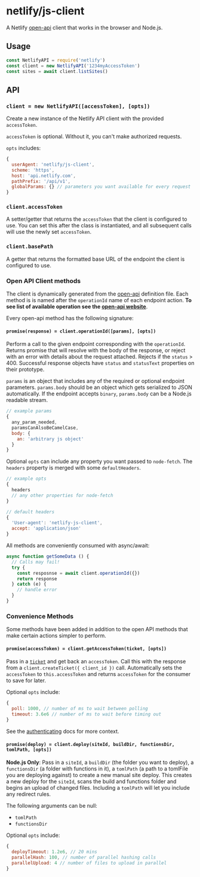 # netlify/js-client

A Netlify [open-api](https://github.com/netlify/open-api) client that works in the browser and Node.js.

## Usage

```js
const NetlifyAPI = require('netlify')
const client = new NetlifyAPI('1234myAccessToken')
const sites = await client.listSites()
```

## API

### `client = new NetlifyAPI([accessToken], [opts])`

Create a new instance of the Netlify API client with the provided `accessToken`.

`accessToken` is optional.  Without it, you can't make authorized requests.

`opts` includes:

```js
{
  userAgent: 'netlify/js-client',
  scheme: 'https',
  host: 'api.netlify.com',
  pathPrefix: '/api/v1',
  globalParams: {} // parameters you want available for every request
}
```

### `client.accessToken`

A setter/getter that returns the `accessToken` that the client is configured to use.  You can set this after the class is instantiated, and all subsequent calls will use the newly set `accessToken`.

### `client.basePath`

A getter that returns the formatted base URL of the endpoint the client is configured to use.

### Open API Client methods

The client is dynamically generated from the [open-api](https://github.com/netlify/open-api) definition file.  Each method is is named after the `operationId` name of each endpoint action.  **To see list of available operation see the [open-api website](https://open-api.netlify.com/)**.

Every open-api method has the following signature:

#### `promise(response) = client.operationId([params], [opts])`

Perform a call to the given endpoint corresponding with the `operationId`.  Returns promise that will resolve with the body of the response, or reject with an error with details about the request attached.  Rejects if the `status` > 400.  Successful response objects have `status` and `statusText` properties on their prototype.

`params` is an object that includes any of the required or optional endpoint parameters.  `params.body` should be an object which gets serialized to JSON automatically.  If the endpoint accepts `binary`, `params.body` can be a Node.js readable stream.

```js
// example params
{
  any_param_needed,
  paramsCanAlsoBeCamelCase,
  body: {
    an: 'arbitrary js object'
  }
}
```

Optional `opts` can include any property you want passed to `node-fetch`.  The `headers` property is merged with some `defaultHeaders`.

```js
// example opts
{
  headers
  // any other properties for node-fetch
}
```

```js
// default headers
{
  'User-agent': 'netlify-js-client',
  accept: 'application/json'
}
```

All methods are conveniently consumed with async/await:

```js
async function getSomeData () {
  // Calls may fail!
  try {
    const resposnse = await client.operationId({})
    return response
  } catch (e) {
    // handle error
  }
}
```

### Convenience Methods

Some methods have been added in addition to the open API methods that make certain actions simpler to perform.

#### `promise(accessToken) = client.getAccessToken(ticket, [opts])`

Pass in a [`ticket`](open-api.netlify.com#model-ticket) and get back an `accessToken`.  Call this with the response from a `client.createTicket({ client_id })` call.  Automatically sets the `accessToken` to `this.accessToken` and returns `accessToken` for the consumer to save for later.

Optional `opts` include:

```js
{
  poll: 1000, // number of ms to wait between polling
  timeout: 3.6e6 // number of ms to wait before timing out
}
```

See the [authenticating](https://www.netlify.com/docs/api/#authenticating) docs for more context.

#### `promise(deploy) = client.deploy(siteId, buildDir, functionsDir, tomlPath, [opts])`

**Node.js Only**: Pass in a `siteId`, a `buildDir` (the folder you want to deploy), a `functionsDir` (a folder with functions in it), a `tomlPath` (a path to a tomlFile you are deploying against) to create a new manual site deploy.  This creates a new deploy for the `siteId`, scans the build and functions folder and begins an upload of changed files.  Including a `tomlPath` will let you include any redirect rules.

The following arguments can be null:

- `tomlPath`
- `functionsDir`

Optional `opts` include:

```js
{
  deployTimeout: 1.2e6, // 20 mins
  parallelHash: 100, // number of parallel hashing calls
  parallelUpload: 4 // number of files to upload in parallel
}
```
